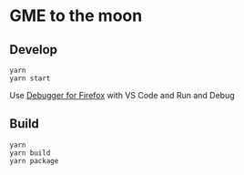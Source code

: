 # GME to the moon

## Develop

```
yarn
yarn start
```

Use [Debugger for Firefox](https://marketplace.visualstudio.com/items?itemName=firefox-devtools.vscode-firefox-debug) with VS Code and Run and Debug

## Build

```
yarn
yarn build
yarn package
```
